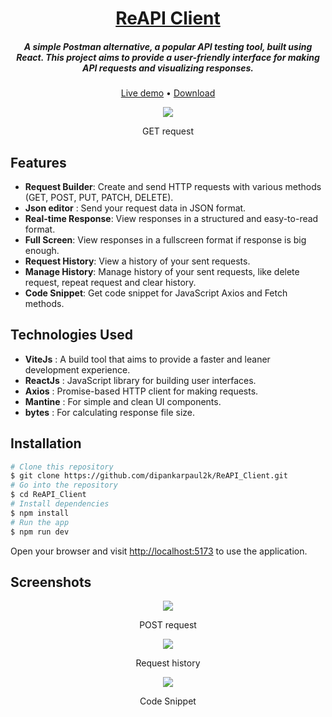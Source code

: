 <h1 align="center">
	<a href="https://reapi-client.vercel.app/">ReAPI Client</a>
</h1>

<h5 align="center">A simple Postman alternative, a popular API testing tool, built using React. This project aims to provide a user-friendly interface for making API requests and visualizing responses.</h5>

<p align="center">
	<a href="https://reapi-client.vercel.app/">Live demo</a>
	•
	<a href="https://github.com/dipankarpaul2k/ReAPI_Client/archive/refs/heads/main.zip">Download</a>
</p>

<div align="center">
	<img src="https://res.cloudinary.com/dysni0qfj/image/upload/v1713343023/ReAPI%20Client%20Project/ReAPI_Client_GET_request.png" />
	<p>GET request</p>
</div>

## Features

- **Request Builder**: Create and send HTTP requests with various methods (GET, POST, PUT, PATCH, DELETE).
- **Json editor** : Send your request data in JSON format.
- **Real-time Response**: View responses in a structured and easy-to-read format.
- **Full Screen**: View responses in a fullscreen format if response is big enough.
- **Request History**: View a history of your sent requests.
- **Manage History**: Manage history of your sent requests, like delete request, repeat request and clear history.
- **Code Snippet**: Get code snippet for JavaScript Axios and Fetch methods.

## Technologies Used

- **ViteJs** : A build tool that aims to provide a faster and leaner development experience.
- **ReactJs** : JavaScript library for building user interfaces.
- **Axios** : Promise-based HTTP client for making requests.
- **Mantine** : For simple and clean UI components.
- **bytes** : For calculating response file size.

## Installation

```bash
# Clone this repository
$ git clone https://github.com/dipankarpaul2k/ReAPI_Client.git
# Go into the repository
$ cd ReAPI_Client
# Install dependencies
$ npm install
# Run the app
$ npm run dev
```

Open your browser and visit [http://localhost:5173](http://localhost:5173/) to use the application.

## Screenshots

<div align="center">
	<img src="https://res.cloudinary.com/dysni0qfj/image/upload/v1713343022/ReAPI%20Client%20Project/ReAPI_Client_POST_request.png" />
	<p>POST request</p>
</div>

<div align="center">
	<img src="https://res.cloudinary.com/dysni0qfj/image/upload/v1713428699/ReAPI%20Client%20Project/ReAPI_Client_history.png" />
	<p>Request history</p>
</div>

<div align="center">
	<img src="https://res.cloudinary.com/dysni0qfj/image/upload/v1713428699/ReAPI%20Client%20Project/ReAPI_Client_code_snippet.png" />
	<p>Code Snippet</p>
</div>

